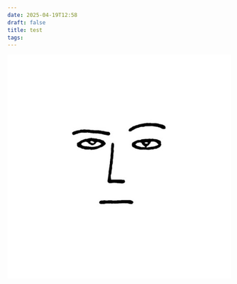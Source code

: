 ```yaml
---
date: 2025-04-19T12:58
draft: false
title: test
tags:
---
```


![attachment-2025-04-19](../attachment/zettel-notes/attachment-2025-04-19.jpg)
